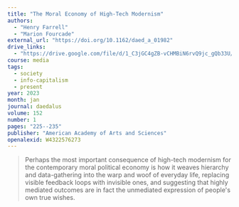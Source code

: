 ```yaml
---
title: "The Moral Economy of High-Tech Modernism"
authors:
  - "Henry Farrell"
  - "Marion Fourcade"
external_url: "https://doi.org/10.1162/daed_a_01982"
drive_links:
  - "https://drive.google.com/file/d/1_C3jGC4gZB-vCHMBiN6rvQ9jc_gQb33U/view?usp=drivesdk"
course: media
tags:
  - society
  - info-capitalism
  - present
year: 2023
month: jan
journal: daedalus
volume: 152
number: 1
pages: "225--235"
publisher: "American Academy of Arts and Sciences"
openalexid: W4322576273
---
```


> Perhaps the most important consequence of high-tech modernism for the contemporary moral political economy is how it weaves hierarchy and data-gathering into the warp and woof of everyday life, replacing visible feedback loops with invisible ones, and suggesting that highly mediated outcomes are in fact the unmediated expression of people's own true wishes.

